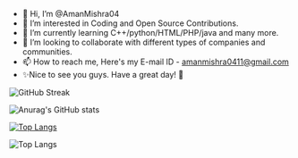 - 👋 Hi, I’m @AmanMishra04
- 👀 I’m interested in Coding and Open Source Contributions.
- 🌱 I’m currently learning C++/python/HTML/PHP/java and many more.
- 💞️ I’m looking to collaborate with different types of companies and communities.
- 📫 How to reach me, Here's my E-mail ID - amanmishra0411@gmail.com
- ✨Nice to see you guys. Have a great day! 🎊

<!---
AmanMishra04/AmanMishra04 is a ✨ special ✨ repository because its `README.md` (this file) appears on your GitHub profile.
You can click the Preview link to take a look at your changes.
--->
![GitHub Streak](https://streak-stats.demolab.com?user=AmanMishra04&theme=tokyonight)

![Anurag's GitHub stats](https://github-readme-stats.vercel.app/api?username=AmanMishra04&show_icons=true&theme=tokyonight)

[![Top Langs](https://github-readme-stats.vercel.app/api/top-langs/?username=AmanMishra04&layout=compact)](https://github.com/AmanMishra04/github-readme-stats)

 ![Top Langs](https://github-readme-stats.vercel.app/api/top-langs/?username=AmanMishra04&hide=javascript,css,scss,html&theme=tokyonight)

